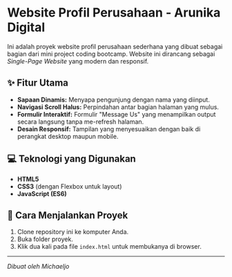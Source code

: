 # Website Profil Perusahaan - Arunika Digital

Ini adalah proyek website profil perusahaan sederhana yang dibuat sebagai bagian dari mini project coding bootcamp. Website ini dirancang sebagai *Single-Page Website* yang modern dan responsif.

## ✨ Fitur Utama

-   **Sapaan Dinamis:** Menyapa pengunjung dengan nama yang diinput.
-   **Navigasi Scroll Halus:** Perpindahan antar bagian halaman yang mulus.
-   **Formulir Interaktif:** Formulir "Message Us" yang menampilkan output secara langsung tanpa me-refresh halaman.
-   **Desain Responsif:** Tampilan yang menyesuaikan dengan baik di perangkat desktop maupun mobile.

## 💻 Teknologi yang Digunakan

-   **HTML5**
-   **CSS3** (dengan Flexbox untuk layout)
-   **JavaScript (ES6)**

## 🚀 Cara Menjalankan Proyek

1.  Clone repository ini ke komputer Anda.
2.  Buka folder proyek.
3.  Klik dua kali pada file `index.html` untuk membukanya di browser.

---
*Dibuat oleh Michaeljo*
